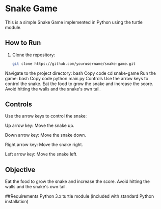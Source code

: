 # Snake Game

This is a simple Snake Game implemented in Python using the turtle module.

## How to Run

1. Clone the repository:
   ```bash
   git clone https://github.com/yourusername/snake-game.git
Navigate to the project directory:
bash
Copy code
cd snake-game
Run the game:
bash
Copy code
python main.py
Controls
Use the arrow keys to control the snake.
Eat the food to grow the snake and increase the score.
Avoid hitting the walls and the snake's own tail.


## Controls

Use the arrow keys to control the snake:

Up arrow key: Move the snake up.

Down arrow key: Move the snake down.

Right arrow key: Move the snake right.

Left arrow key: Move the snake left.

## Objective

Eat the food to grow the snake and increase the score.
Avoid hitting the walls and the snake's own tail.

##Requirements
Python 3.x
turtle module (included with standard Python installation)

